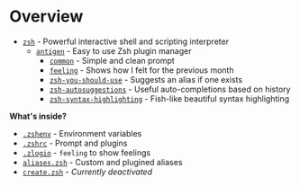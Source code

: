 # Overview

- [`zsh`](https://github.com/zsh-users/zsh) - Powerful interactive shell and scripting interpreter
  - [`antigen`](https://github.com/zsh-users/antigen) - Easy to use Zsh plugin manager
    - [`common`](https://github.com/jackharrisonsherlock/common) - Simple and clean prompt
    - [`feeling`](https://github.com/qiz-li/feeling) - Shows how I felt for the previous month
    - [`zsh-you-should-use`](https://github.com/MichaelAquilina/zsh-you-should-use) - Suggests an alias if one exists
    - [`zsh-autosuggestions`](https://github.com/zsh-users/zsh-autosuggestions) - Useful auto-completions based on history
    - [`zsh-syntax-highlighting`](https://github.com/zsh-users/zsh-syntax-highlighting) - Fish-like beautiful syntax highlighting

**What's inside?**

- [`.zshenv`](.zshenv) - Environment variables
- [`.zshrc`](.zshrc) - Prompt and plugins
- [`.zlogin`](.zlogin) - `feeling` to show feelings
- [`aliases.zsh`](aliases.zsh) - Custom and plugined aliases
- [`create.zsh`](create.zsh) - _Currently deactivated_
